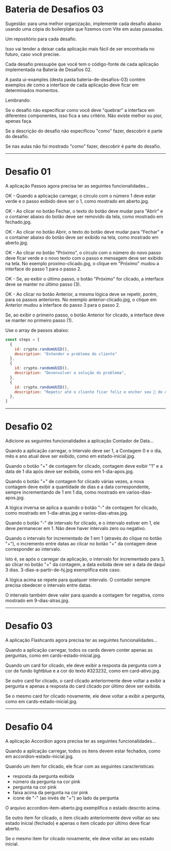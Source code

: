 # Bateria de Desafios 03

Sugestão: para uma melhor organização, implemente cada desafio abaixo usando uma cópia do boilerplate que fizemos com Vite em aulas passadas. 

Um repositório para cada desafio. 

Isso vai tender a deixar cada aplicação mais fácil de ser encontrada no futuro, caso você precise.

Cada desafio pressupõe que você tem o código-fonte de cada aplicação implementada na Bateria de Desafios 02.

A pasta ui-examples (desta pasta bateria-de-desafios-03) contém exemplos de como a interface de cada aplicação deve ficar em determinados momentos. 

Lembrando:

Se o desafio não especificar como você deve "quebrar" a interface em diferentes componentes, isso fica a seu critério. Não existe melhor ou pior, apenas faça.

Se a descrição do desafio não especificou "como" fazer, descobrir é parte do desafio.

Se nas aulas não foi mostrado "como" fazer, descobrir é parte do desafio.

---

# Desafio 01

A aplicação Passos agora precisa ter as seguintes funcionalidades...

OK - Quando a aplicação carregar, o círculo com o número 1 deve estar verde e o passo exibido deve ser o 1, como mostrado em aberto.jpg.

OK - Ao clicar no botão Fechar, o texto do botão deve mudar para "Abrir" e o container abaixo do botão deve ser removido da tela, como mostrado em fechado.jpg.

OK - Ao clicar no botão Abrir, o texto do botão deve mudar para "Fechar" e o container abaixo do botão deve ser exibido na tela, como mostrado em aberto.jpg.

OK - Ao clicar no botão "Próximo", o círculo com o número do novo passo deve ficar verde e o novo texto com o passo e mensagem deve ser exibido na tela. No exemplo proximo-clicado.jpg, o clique em "Próximo" mudou a interface do passo 1 para o passo 2. 

OK - Se, ao exibir o último passo, o botão "Próximo" for clicado, a interface deve se manter no último passo (3).

OK - Ao clicar no botão Anterior, a mesma lógica deve se repetir, porém, para os passos anteriores. No exemplo anterior-clicado.jpg, o clique em Anterior mudou a interface do passo 3 para o passo 2. 

Se, ao exibir o primeiro passo, o botão Anterior for clicado, a interface deve se manter no primeiro passo (1).

Use o array de passos abaixo:

```js
const steps = [
  { 
    id: crypto.randomUUID(), 
    description: "Entender o problema do cliente" 
  },
  {
    id: crypto.randomUUID(),
    description: "Desenvolver a solução do problema",
  },
  {
    id: crypto.randomUUID(),
    description: "Repetir até o cliente ficar feliz e encher seu 🍑 de dinheiro",
  },
]
```

---

# Desafio 02

Adicione as seguintes funcionalidades a aplicação Contador de Data...

Quando a aplicação carregar, o Intervalo deve ser 1, a Contagem 0 e o dia, mês e ano atual deve ser exibido, como em estado-inicial.jpg.

Quando o botão "+" de contagem for clicado, contagem deve exibir "1" e a data de 1 dia após deve ser exibida, como em 1-dia-apos.jpg.

Quando o botão "+" de contagem for clicado várias vezes, a nova contagem deve exibir a quantidade de dias e a data correspondente, sempre incrementando de 1 em 1 dia, como mostrado em varios-dias-apos.jpg.

A lógica inversa se aplica a quando o botão "-" de contagem for clicado, como mostrado em 1-dia-atras.jpg e varios-dias-atras.jpg.

Quando o botão "-" de intervalo for clicado, e o intervalo estiver em 1, ele deve permanecer em 1. Não deve haver intervalo zero ou negativo.

Quando o intervalo for incrementado de 1 em 1 (através do clique no botão "+"), o incremento entre datas ao clicar no botão "+" da contagem deve corresponder ao intervalo. 

Isto é, se após o carregar da aplicação, o intervalo for incrementado para 3, ao clicar no botão "+" da contagem, a data exibida deve ser a data de daqui 3 dias. 3-dias-a-partir-de-hj.jpg exemplifica este caso. 

A lógica acima se repete para qualquer intervalo. O contador sempre precisa obedecer o intervalo entre datas. 

O intervalo também deve valer para quando a contagem for negativa, como mostrado em 9-dias-atras.jpg.

---

# Desafio 03

A aplicação Flashcards agora precisa ter as seguintes funcionalidades...

Quando a aplicação carregar, todos os cards devem conter apenas as perguntas, como em cards-estado-inicial.jpg.

Quando um card for clicado, ele deve exibir a resposta da pergunta com a cor de fundo lightblue e a cor do texto #323232, como em card-ativo.jpg.

Se outro card for clicado, o card clicado anteriormente deve voltar a exibir a pergunta e apenas a resposta do card clicado por último deve ser exibida.

Se o mesmo card for clicado novamente, ele deve voltar a exibir a pergunta, como em cards-estado-inicial.jpg.

---

# Desafio 04

A aplicação Accordion agora precisa ter as seguintes funcionalidades...

Quando a aplicação carregar, todos os itens devem estar fechados, como em accordion-estado-inicial.jpg.

Quando um item for clicado, ele ficar com as seguintes características:

- resposta da pergunta exibida
- número da pergunta na cor pink
- pergunta na cor pink
- faixa acima da pergunta na cor pink
- ícone de "-" (ao invés de "+") ao lado da pergunta

O arquivo accordion-item-aberto.jpg exemplifica o estado descrito acima.

Se outro item for clicado, o item clicado anteriormente deve voltar ao seu estado inicial (fechado) e apenas o item clicado por último deve ficar aberto.

Se o mesmo item for clicado novamente, ele deve voltar ao seu estado inicial.
